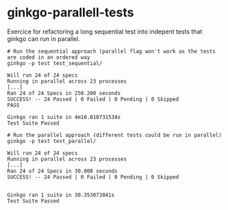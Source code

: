 # ginkgo-parallell-tests

Exercice for refactoring a long sequential test into indepent tests that ginkgo can run in parallel.

```
# Run the sequential approach (parallel flag won't work as the tests are coded in an ordered way
ginkgo -p test test_sequential/
```

```
Will run 24 of 24 specs
Running in parallel across 23 processes
[...]
Ran 24 of 24 Specs in 250.200 seconds
SUCCESS! -- 24 Passed | 0 Failed | 0 Pending | 0 Skipped
PASS

Ginkgo ran 1 suite in 4m10.810731534s
Test Suite Passed
```

```
# Run the parallel approach (different tests could be run in parallel)
ginkgo -p test test_parallel/
```

```
Will run 24 of 24 specs
Running in parallel across 23 processes
[...]
Ran 24 of 24 Specs in 30.008 seconds
SUCCESS! -- 24 Passed | 0 Failed | 0 Pending | 0 Skipped


Ginkgo ran 1 suite in 30.353073841s
Test Suite Passed
```
